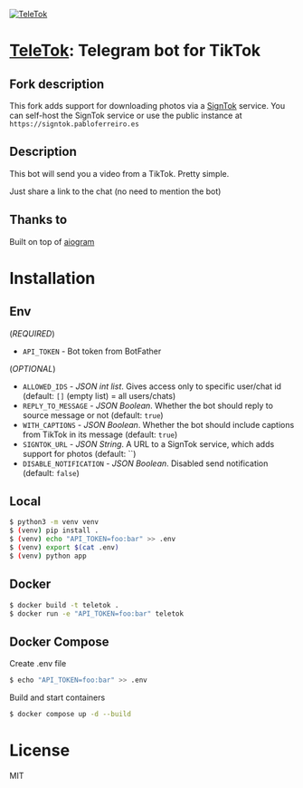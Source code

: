 [![TeleTok](logo.jpg?raw=true)](https://t.me/TeleTockerBot)

# [TeleTok](https://t.me/TeleTockerBot): Telegram bot for TikTok

## Fork description

This fork adds support for downloading photos via a [SignTok](https://github.com/pablouser1/SignTok) service. You can
self-host the SignTok service or use the public instance at `https://signtok.pabloferreiro.es`

## Description

This bot will send you a video from a TikTok. Pretty simple.

Just share a link to the chat (no need to mention the bot)

## Thanks to

Built on top of [aiogram](https://github.com/aiogram/aiogram)

# Installation

## Env

(*REQUIRED*)

- `API_TOKEN` - Bot token from BotFather

(*OPTIONAL*)

- `ALLOWED_IDS` - _JSON int list_. Gives access only to specific user/chat id (default: `[]` (empty list) = all
  users/chats)
- `REPLY_TO_MESSAGE` - _JSON Boolean_. Whether the bot should reply to source message or not (default: `true`)
- `WITH_CAPTIONS` - _JSON Boolean_. Whether the bot should include captions from TikTok in its message (default: `true`)
- `SIGNTOK_URL` - _JSON String_. A URL to a SignTok service, which adds support
  for photos (default: ``)
- `DISABLE_NOTIFICATION` - _JSON Boolean_. Disabled send notification (default: `false`)

## Local

```bash
$ python3 -m venv venv
$ (venv) pip install .
$ (venv) echo "API_TOKEN=foo:bar" >> .env
$ (venv) export $(cat .env)
$ (venv) python app
```

## Docker

```bash
$ docker build -t teletok .
$ docker run -e "API_TOKEN=foo:bar" teletok
```

## Docker Compose

Create .env file

```bash
$ echo "API_TOKEN=foo:bar" >> .env
```

Build and start containers

```bash
$ docker compose up -d --build
```

# License

MIT
